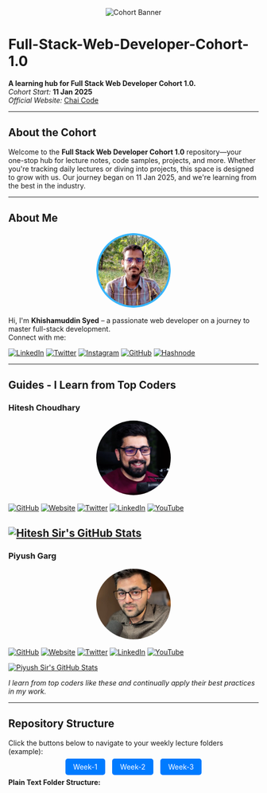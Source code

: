 <!-- Banner -->
<p align="center">
  <img alt="Cohort Banner" src="./assets/cohort-banner.png" style="max-width: 100%;">
</p>

# Full-Stack-Web-Developer-Cohort-1.0

**A learning hub for Full Stack Web Developer Cohort 1.0.**  
*Cohort Start:* **11 Jan 2025**  
*Official Website:* [Chai Code](https://chaicode.com/)

---

## About the Cohort

Welcome to the **Full Stack Web Developer Cohort 1.0** repository—your one-stop hub for lecture notes, code samples, projects, and more. Whether you're tracking daily lectures or diving into projects, this space is designed to grow with us. Our journey began on 11 Jan 2025, and we're learning from the best in the industry.

---

## About Me

<p align="center">
  <img src="./assets/webkmsyed.png" alt="Khishamuddin Syed" width="150" style="border-radius: 50%;">
</p>

Hi, I'm **Khishamuddin Syed** – a passionate web developer on a journey to master full-stack development.  
Connect with me:


[![LinkedIn](https://img.shields.io/badge/-Linkedin-0A66C2?style=flat-square&logo=LinkedIn&logoColor=white)](https://www.linkedin.com/in/webkmsyed/) [![Twitter](https://img.shields.io/badge/-X-000000?style=flat-square&logo=Twitter&logoColor=white)](https://x.com/webkmsyed) [![Instagram](https://img.shields.io/badge/-Instagram-E4405F?style=flat-square&logo=Instagram&logoColor=white)](https://www.instagram.com/webkmsyed/) [![GitHub](https://img.shields.io/badge/-Github-181717?style=flat-square&logo=GitHub&logoColor=white)](https://github.com/webkmsyed)
[![Hashnode](https://img.shields.io/badge/Hashnode-0A66C2?style=flat-square&logo=Hashnode&logoColor=white)](https://hashnode.com/@webkmsyed)

---


## Guides - I Learn from Top Coders

### Hitesh Choudhary

<p align="center">
  <img src="./assets/hitesh_profile.png" alt="Hitesh Choudhary" width="150" height="150" style="border-radius: 50%;">
</p>

[![GitHub](https://img.shields.io/badge/-Github-181717?style=flat-square&logo=GitHub&logoColor=white)](https://github.com/hiteshchoudhary) [![Website](https://img.shields.io/badge/hiteshchoudhary.com-0e76a8?style=flat-square&logo=google-chrome&logoColor=white)](https://hiteshchoudhary.com/)  [![Twitter](https://img.shields.io/badge/X-000000?style=flat-square&logo=Twitter&logoColor=black)](https://twitter.com/Hiteshdotcom)  [![LinkedIn](https://img.shields.io/badge/Linkedin-0077B5?style=flat-square&logo=LinkedIn&logoColor=white)](https://in.linkedin.com/in/hiteshchoudhary)  [![YouTube](https://img.shields.io/badge/Chai%20Aur%20Code-FF0000?style=flat-square&logo=YouTube&logoColor=white)](https://www.youtube.com/@chaiaurcode)

[![Hitesh Sir's GitHub Stats](https://github-readme-stats.vercel.app/api?username=hiteshchoudhary&show_icons=true&theme=radical)](https://github.com/hiteshchoudhary)
---

### Piyush Garg

<p align="center">
  <img src="./assets/piyush.webp" alt="Piyush Garg" width="150" style="border-radius: 50%;">
</p>

[![GitHub](https://img.shields.io/badge/-Github-181717?style=flat-square&logo=GitHub&logoColor=white)](https://github.com/piyushgarg-dev)  [![Website](https://img.shields.io/badge/piyushgarg.dev-000?style=flat-square&logo=google-chrome&logoColor=white)](https://www.piyushgarg.dev/)  [![Twitter](https://img.shields.io/badge/X-000000?style=flat-square&logo=Twitter&logoColor=white)](https://twitter.com/piyushgarg_dev)  [![LinkedIn](https://img.shields.io/badge/Linkedin-0077B5?style=flat-square&logo=LinkedIn&logoColor=white)](https://in.linkedin.com/in/piyushgarg195)  [![YouTube](https://img.shields.io/badge/Piyush%20Garg%20Dev-FF0000?style=flat-square&logo=YouTube&logoColor=white)](https://www.youtube.com/@piyushgargdev)

[![Piyush Sir's GitHub Stats](https://github-readme-stats.vercel.app/api?username=piyushgarg-dev&show_icons=true&theme=radical)](https://github.com/piyushgarg-dev)

*I learn from top coders like these and continually apply their best practices in my work.*

---


## Repository Structure

Click the buttons below to navigate to your weekly lecture folders (example):

<div align="center">
  <a href="#week-1" style="padding: 8px 16px; background-color: #007BFF; border-radius: 5px; margin: 5px; text-decoration: none; color: white;">Week-1</a>
  <a href="#week-2" style="padding: 8px 16px; background-color: #007BFF; border-radius: 5px; margin: 5px; text-decoration: none; color: white;">Week-2</a>
  <a href="#week-3" style="padding: 8px 16px; background-color: #007BFF; border-radius: 5px; margin: 5px; text-decoration: none; color: white;">Week-3</a>
  <!-- Add more as needed -->
</div>

**Plain Text Folder Structure:**


